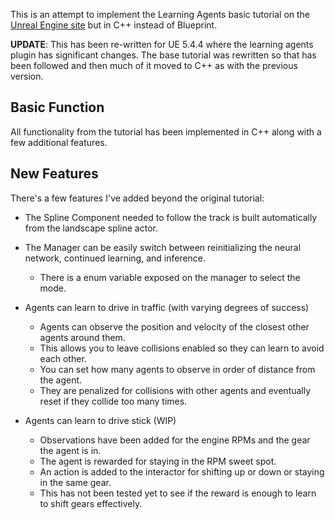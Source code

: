 This is an attempt to implement the Learning Agents basic tutorial on the [Unreal Engine site](https://dev.epicgames.com/community/learning/courses/kRm/unreal-engine-learning-agents-5-4/4JPj/unreal-engine-learning-agents-intro-5-4) but in C++ instead of Blueprint.

**UPDATE**: This has been re-written for UE 5.4.4 where the learning agents plugin has significant changes. The base tutorial was rewritten so that has been followed and then much of it moved to C++ as with the previous version.

## Basic Function
All functionality from the tutorial has been implemented in C++ along with a few additional features.

## New Features
There's a few features I've added beyond the original tutorial:
- The Spline Component needed to follow the track is built automatically from the landscape spline actor.

- The Manager can be easily switch between reinitializing the neural network, continued learning, and inference.
  - There is a enum variable exposed on the manager to select the mode.

- Agents can learn to drive in traffic (with varying degrees of success)
  - Agents can observe the position and velocity of the closest other agents around them.
  - This allows you to leave collisions enabled so they can learn to avoid each other.
  - You can set how many agents to observe in order of distance from the agent.
  - They are penalized for collisions with other agents and eventually reset if they collide too many times.

- Agents can learn to drive stick (WIP)
  - Observations have been added for the engine RPMs and the gear the agent is in.
  - The agent is rewarded for staying in the RPM sweet spot.
  - An action is added to the interactor for shifting up or down or staying in the same gear.
  - This has not been tested yet to see if the reward is enough to learn to shift gears effectively.
